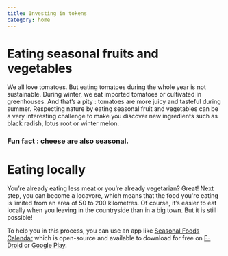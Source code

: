 ```yaml
---
title: Investing in tokens
category: home
---
```


# Eating seasonal fruits and vegetables

We all love tomatoes. But eating tomatoes during the whole year is not sustainable. During winter, we eat imported tomatoes or cultivated in greenhouses. And that’s a pity : tomatoes are more juicy and tasteful during summer. Respecting nature by eating seasonal fruit and vegetables can be a very interesting challenge to make you discover new ingredients such as black radish, lotus root or winter melon.

### Fun fact : cheese are also seasonal.

# Eating locally

You’re already eating less meat or you’re already vegetarian? Great! Next step, you can become a locavore, which means that the food you're eating is limited from an area of 50 to 200 kilometres. Of course, it’s easier to eat locally when you leaving in the countryside than in a big town. But it is still possible!

To help you in this process, you can use an app like [Seasonal Foods Calendar](https://github.com/Flunzmas/seasoncalendar) which is open-source and available to download for free on [F-Droid](https://f-droid.org/packages/flunzmas.seasoncalendar/) or [Google Play](https://play.google.com/store/apps/details?id=flunzmas.seasoncalendar).
